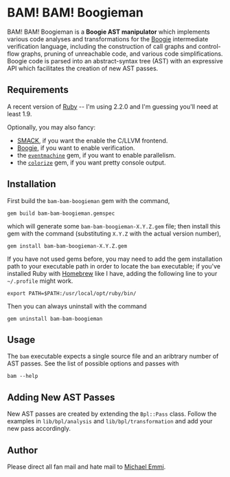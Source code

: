 # BAM! BAM! Boogieman

BAM! BAM! Boogieman is a **Boogie AST manipulator** which implements various
code analyses and transformations for the [Boogie][bpl] intermediate
verification language, including the construction of call graphs and
control-flow graphs, pruning of unreachable code, and various code
simplifications. Boogie code is parsed into an abstract-syntax tree (AST) with
an expressive API which facilitates the creation of new AST passes.

[bpl]: http://boogie.codeplex.com

## Requirements

A recent version of [Ruby](https://www.ruby-lang.org) -- I'm using 2.2.0 and
I'm guessing you'll need at least 1.9.

Optionally, you may also fancy:

+ [SMACK][smack], if you want the enable the C/LLVM frontend.
+ [Boogie][boogie], if you want to enable verification.
+ the [`eventmachine`][em] gem, if you want to enable parallelism.
+ the [`colorize`][color] gem, if you want pretty console output.

[color]: https://github.com/fazibear/colorize
[em]: http://rubyeventmachine.com
[boogie]: http://boogie.codeplex.com
[smack]: https://github.com/smackers/smack

## Installation

First build the `bam-bam-boogieman` gem with the command,

    gem build bam-bam-boogieman.gemspec

which will generate some `bam-bam-boogieman-X.Y.Z.gem` file; then install this
gem with the command (substituting `X.Y.Z` with the actual version number),

    gem install bam-bam-boogieman-X.Y.Z.gem

If you have not used gems before, you may need to add the gem installation path
to your executable path in order to locate the `bam` executable; if you've
installed Ruby with [Homebrew](http://brew.sh) like I have, adding the following
line to your `~/.profile` might work.

    export PATH=$PATH:/usr/local/opt/ruby/bin/

Then you can always uninstall with the command

    gem uninstall bam-bam-boogieman

## Usage

The `bam` executable expects a single source file and an aribtrary number of
AST passes. See the list of possible options and passes with

    bam --help

## Adding New AST Passes

New AST passes are created by extending the `Bpl::Pass` class. Follow the
examples in `lib/bpl/analysis` and `lib/bpl/transformation` and add your new
pass accordingly.

## Author

Please direct all fan mail and hate mail to
[Michael Emmi](michael.emmi@gmail.com).
